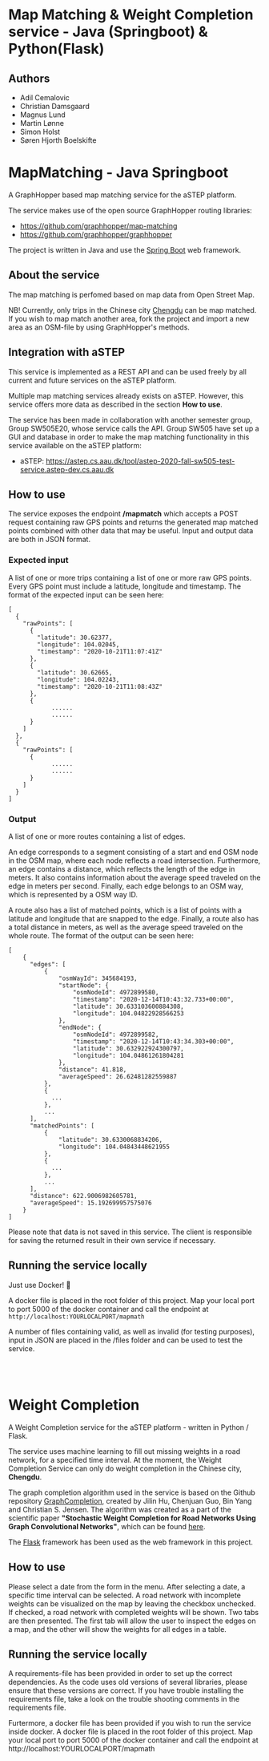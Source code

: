 # Map Matching & Weight Completion service - Java (Springboot) & Python(Flask)

## Authors

- Adil Cemalovic
- Christian Damsgaard
- Magnus Lund
- Martin Lønne
- Simon Holst
- Søren Hjorth Boelskifte


# MapMatching - Java Springboot

A GraphHopper based map matching service for the aSTEP platform.

The service makes use of the open source GraphHopper routing libraries:

- https://github.com/graphhopper/map-matching
- https://github.com/graphhopper/graphhopper

The project is written in Java and use the [Spring Boot](https://spring.io/projects/spring-boot) web framework.

## About the service

The map matching is perfomed based on map data from Open Street Map.

NB! Currently, only trips in the Chinese city [Chengdu](https://goo.gl/maps/G99BkaDptNdFfw5H7) can be map matched. If you wish to map match another area, fork the project and import a new area as an OSM-file by using GraphHopper's methods.

## Integration with aSTEP

This service is implemented as a REST API and can be used freely by all current and future services on the aSTEP platform.

Multiple map matching services already exists on aSTEP. However, this service offers more data as described in the section **How to use**.

The service has been made in collaboration with another semester group, Group SW505E20, whose service calls the API. Group SW505 have set up a GUI and database in order to make the map matching functionality in this service available on the aSTEP platform:

- aSTEP: https://astep.cs.aau.dk/tool/astep-2020-fall-sw505-test-service.astep-dev.cs.aau.dk

## How to use

The service exposes the endpoint **/mapmatch** which accepts a POST request containing raw GPS points and returns the generated map matched points combined with other data that may be useful. Input and output data are both in JSON format.

### Expected input

A list of one or more trips containing a list of one or more raw GPS points. Every GPS point must include a latitude, longitude and timestamp. The format of the expected input can be seen here:

```
[
  {
    "rawPoints": [
      {
        "latitude": 30.62377,
        "longitude": 104.02045,
        "timestamp": "2020-10-21T11:07:41Z"
      },
      {
        "latitude": 30.62665,
        "longitude": 104.02243,
        "timestamp": "2020-10-21T11:08:43Z"
      },
      {
            ......
            ......
      }
    ]
  },
  {
    "rawPoints": [
      {
            ......
            ......
      }
    ]
  }
]
```

### Output

A list of one or more routes containing a list of edges.

An edge corresponds to a segment consisting of a start and end OSM node in the OSM map, where each node reflects a road intersection. Furthermore, an edge contains a distance, which reflects the length of the edge in meters. It also contains information about the average speed traveled on the edge in meters per second. Finally, each edge belongs to an OSM way, which is represented by a OSM way ID.

A route also has a list of matched points, which is a list of points with a latitude and longitude that are snapped to the edge. Finally, a route also has a total distance in meters, as well as the average speed traveled on the whole route. The format of the output can be seen here:

```
[
    {
      "edges": [
          {
              "osmWayId": 345684193,
              "startNode": {
                  "osmNodeId": 4972899580,
                  "timestamp": "2020-12-14T10:43:32.733+00:00",
                  "latitude": 30.633103600884308,
                  "longitude": 104.04822928566253
              },
              "endNode": {
                  "osmNodeId": 4972899582,
                  "timestamp": "2020-12-14T10:43:34.303+00:00",
                  "latitude": 30.632922924300797,
                  "longitude": 104.04861261804281
              },
              "distance": 41.818,
              "averageSpeed": 26.62481282559887
          },
          {
            ...
          },
          ...
      ],
      "matchedPoints": [
          {
              "latitude": 30.6330068834206,
              "longitude": 104.04843448621955
          },
          {
            ...
          },
          ...
      ],
      "distance": 622.9006982605781,
      "averageSpeed": 15.192699957575076
    }
]
```

Please note that data is not saved in this service. The client is responsible for saving the returned result in their own service if necessary.

## Running the service locally

Just use Docker! 🐳

A docker file is placed in the root folder of this project. Map your local port to port 5000 of the docker container and call the endpoint at
`http://localhost:YOURLOCALPORT/mapmath`

A number of files containing valid, as well as invalid (for testing purposes), input in JSON are placed in the /files folder and can be used to test the service.

 
 
 <br/>
 <br/>
 
# Weight Completion

A Weight Completion service for the aSTEP platform - written in Python / Flask. 

The service uses machine learning to fill out missing weights in a road network, for a specified time interval. At the moment, the Weight Completion Service can only do weight completion in the Chinese city, **Chengdu**. 

The graph completion algorithm used in the service is based on the Github repository [GraphCompletion](https://github.com/hujilin1229/GraphCompletion), created by Jilin Hu, Chenjuan Guo, Bin Yang and Christian S. Jensen. The algorithm was created as a part of the scientific paper **"Stochastic Weight Completion for Road Networks Using Graph Convolutional Networks"**, which can be found [here](http://people.cs.aau.dk/~byang/papers/ICDE2019-GCWC.pdf).

The [Flask](https://flask.palletsprojects.com/en/1.1.x/) framework has been used as the web framework in this project.

## How to use

Please select a date from the form in the menu. After selecting a date, a specific time interval can be selected. A road network with incomplete weights can be visualized on the map by leaving the checkbox unchecked. If checked, a road network with completed weights will be shown. Two tabs are then presented. The first tab will allow the user to inspect the edges on a map, and the other will show the weights for all edges in a table.

## Running the service locally

A requirements-file has been provided in order to set up the correct dependencies. As the code uses old versions of several libraries, please ensure that these versions are correct. If you have trouble installing the requirements file, take a look on the trouble shooting comments in the requirements file.

Furtermore, a docker file has been provided if you wish to run the service inside docker. A docker file is placed in the root folder of this project. Map your local port to port 5000 of the docker container and call the endpoint at
http://localhost:YOURLOCALPORT/mapmath












